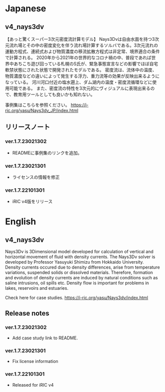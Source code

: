 # Japanese
## v4_nays3dv
【あっと驚くスーパー3次元密度流計算モデル】
Nays3Dvは自由水面を持つ3次元流れ場とその中の密度変化を伴う流れ場計算するソルバである。3次元流れの運動方程式、連続式および物質濃度の移流拡散方程式は非定常、境界適合の条件で計算される。
2020年から2021年の世界的なコロナ禍の中、普段であれば世界中あちこち遊び回っている札幌のS氏が、緊急事態宣言などの影響でほぼ自宅軟禁状態にされた状態で開発されたモデルである。
密度流は、流体中の温度、物質濃度などの違いによって発生する浮力、重力流等の効果が反映出来るようになっている。
河川河口付近の塩水遡上、ダム湖内の温度・密度流循環などに使用可能である。
また、密度流の特性を3次元的にヴィジュアルに表現出来るので、教育用ツールとしても良いかも知れない。

事例集はこちらを参照ください。
https://i-ric.org/yasu/Nays3dv_JP/index.html

## リリースノート
### ver.1.7.23021302
* READMEに事例集のリンクを追加。
### ver.1.7.23021301
* ライセンスの情報を修正
### ver.1.7.22101301
* iRIC v4版をリリース

# English

## v4_nays3dv
Nays3Dv is 3Dimensional model developed for calculation of vertical and horizontal movement of fluid with density currents.
The Nays3Dv solver is developed by Professor Yasuyuki Shimizu from Hokkaido University.
Density currents occured due to density differences, arise from temperature variations, suspended solids or dissolved materials. Therefore, formation and evolution of density currents are induced by natural conditions such as saline intrusions, oil spills etc. Density flow is important for problems in lakes, reservoirs and estuaries.

Check here for case studies.
https://i-ric.org/yasu/Nays3dv/index.html

## Release notes
### ver.1.7.23021302
* Add case study link to README.
### ver.1.7.23021301
* Fix license information
### ver.1.7.22101301
* Released for iRIC v4